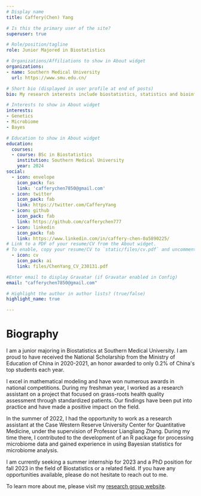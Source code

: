 ```yaml
---
# Display name
title: Caffery(Chen) Yang

# Is this the primary user of the site?
superuser: true

# Role/position/tagline
role: Junior Majored in Biostatistics

# Organizations/Affiliations to show in About widget
organizations:
- name: Southern Medical University
  url: https://www.smu.edu.cn/

# Short bio (displayed in user profile at end of posts)
bio: My research interests include biostatistics, statistics and bioinformatics.

# Interests to show in About widget
interests:
- Genetics
- Microbiome
- Bayes

# Education to show in About widget
education:
  courses:
  - course: BSc in Biostatistics
    institution: Southern Medical University
    year: 2024
social:
  - icon: envelope
    icon_pack: fas
    link: 'cafferychen7850@gmail.com'
  - icon: twitter
    icon_pack: fab
    link: https://twitter.com/CafferyYang
  - icon: github
    icon_pack: fab
    link: https://github.com/cafferychen777
  - icon: linkedin
    icon_pack: fab
    link: https://www.linkedin.com/in/caffery-chen-0a5890225/
# Link to a PDF of your resume/CV from the About widget.
# To enable, copy your resume/CV to `static/files/cv.pdf` and uncomment the lines below.
  - icon: cv
    icon_pack: ai
    link: files/ChenYang_CV_230131.pdf

#Enter email to display Gravatar (if Gravatar enabled in Config)
email: "cafferychen7850@gmail.com"

# Highlight the author in author lists? (true/false)
highlight_name: true

---
```


# Biography

I am a junior majoring in Biostatistics at Southern Medical University. I am proud to have received the National Scholarship from the Ministry of Education of China in 2020-2021, an honor awarded to only 0.2% of China's top students each year.

I excel in mathematical modeling and have won numerous awards in national competitions. During my freshman year, I worked as a research assistant on a project that focused on grass-roots health quality assessment through standardized patients. Our findings have been put into practice and have made a positive impact on the field.

In the summer of 2022, I had the opportunity to work as a research assistant at the Case Western Reserve University Center for Quantitative Medicine, under the supervision of Professor Liangliang Zhang. During my time there, I contributed to the development of an R package for processing microbiome data and gained experience in using Bayesian statistics for microbiome analysis.

I am currently seeking a summer internship for 2023 and a PhD position for fall 2023 in the field of Biostatistics or a related field. If you have any opportunities available, please do not hesitate to reach out to me.

To learn more about me, please visit my [research group website](https://cwru-cinema.netlify.app/author/chencaffery-yang/). 
